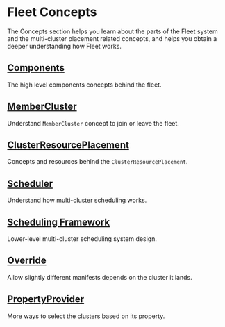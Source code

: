 # Fleet Concepts

The Concepts section helps you learn about the parts of the Fleet system and the multi-cluster placement related concepts,
and helps you obtain a deeper understanding how Fleet works.

## [Components](Components/README.md)

The high level components concepts behind the fleet.

## [MemberCluster](MemberCluster/README.md)
Understand `MemberCluster` concept to join or leave the fleet.

## [ClusterResourcePlacement](ClusterResourcePlacement/README.md)

Concepts and resources behind the `ClusterResourcePlacement`.

## [Scheduler](Scheduler/README.md)

Understand how multi-cluster scheduling works.

## [Scheduling Framework](Scheduling-Framework/README.md)

Lower-level multi-cluster scheduling system design.

## [Override](Override/README.md)
Allow slightly different manifests depends on the cluster it lands.

## [PropertyProvider](docs/concepts/PropertyProviderAndClusterProperties/README.md)
More ways to select the clusters based on its property.
